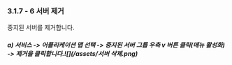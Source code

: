 ### 3.1.7 - 6 서버 제거

중지된 서버를 제거합니다.

##### a\) 서비스 -&gt; 어플리케이션 맵 선택 -&gt; 중지된 서버 그룹 우측 v 버튼 클릭\(메뉴 활성화\) -&gt; 제거을 클릭합니다.![](/assets/서버 삭제.png)



